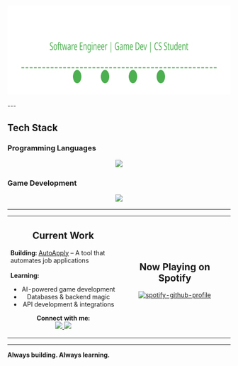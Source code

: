 <p align="center">
  <img src="./header-new.svg?v=2" width="800" height="200" alt="header">
</p>
---

## Tech Stack  

### Programming Languages  
<p align="center">
  <img src="https://skillicons.dev/icons?i=cpp,c,python,java" />
</p>

### Game Development  
<p align="center">
  <img src="https://skillicons.dev/icons?i=unity,unreal,godot" />
</p>

---

<div align="center">
  <table>
    <tr>
      <td align="center" width="50%">
        <h2>Current Work</h2>
        <p align="left">
          <strong>Building:</strong> <a href="https://github.com/budzskl/auto-apply">AutoApply</a> – A tool that automates job applications<br><br>
          <strong>Learning:</strong>
          <ul>
            <li>AI-powered game development</li>
            <li>Databases & backend magic</li>
            <li>API development & integrations</li>
          </ul>
          <strong>Connect with me:</strong><br>
          <a href="https://www.linkedin.com/in/dawid-budz/" target="_blank">
            <img src="https://img.shields.io/badge/LinkedIn-0077B5?style=for-the-badge&logo=linkedin&logoColor=white" />
          </a>
          <a href="mailto:dawidbudz01@gmail.com">
            <img src="https://img.shields.io/badge/Email-D14836?style=for-the-badge&logo=gmail&logoColor=white" />
          </a>
        </p>
      </td>
      <td align="center" width="50%">
        <h2>Now Playing on Spotify</h2>
        
[![spotify-github-profile](https://spotify-github-profile.kittinanx.com/api/view?uid=daweed.5&cover_image=true&theme=default&show_offline=false&background_color=121212&interchange=false)](https://github.com/kittinan/spotify-github-profile)


  </table>
</div>

---

**Always building. Always learning.**
